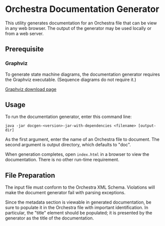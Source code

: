 # Orchestra Documentation Generator

This utility generates documentation for an Orchestra file that can be view in any web browser. The output of the generator may be used locally or from a web server.

## Prerequisite

### Graphviz

To generate state machine diagrams, the documentation generator requires the Graphviz executable. (Sequence diagrams do not require it.)

[Graphviz download page](`https://graphviz.gitlab.io/download/)


## Usage

To run the documentation generator, enter this command line:

```
java -jar docgen-<version>-jar-with-dependencies <filename> [output-dir]
```

As the first argument, enter the name of an Orchestra file to document. The second argument is output directory, which defaults to "doc".

When generation completes, open `index.html` in a browser to view the documentation. There is no other run-time requirement.

## File Preparation

The input file must conform to the Orchestra XML Schema. Violations will make the document generator fail with parsing exceptions.

Since the metadata section is viewable in generated documentation, be sure to populate it in the Orchestra file with important identification. In particular, the "title" element should be populated; it is presented by the generator as the title of the documentation.